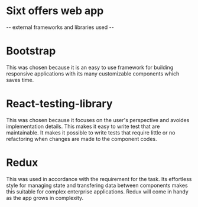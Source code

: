 # Sixt offers web app

-- external frameworks and libraries used --

# Bootstrap

This was chosen because it is an easy to use framework for building responsive applications with its many customizable components which saves time.

# React-testing-library

This was chosen because it focuses on the user's perspective and avoides implementation details. This makes it easy to write test that are maintainable. It makes it possible to write tests that require little or no refactoring when changes are made to the component codes.

# Redux

This was used in accordance with the requirement for the task. Its effortless style for managing state and transfering data between components makes this suitable for complex enterprise applications. Redux will come in handy as the app grows in complexity.
